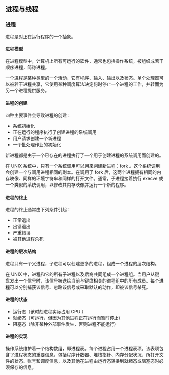 ## 进程与线程

### 进程

进程是对正在运行程序的一个抽象。

#### 进程模型

在进程模型中，计算机上所有可运行的软件，通常也包括操作系统，被组织成若干顺序进程，简称进程。

一个进程是某种类型的一个活动，它有程序、输入、输出以及状态。单个处理器可以被若干进程共享，它使用某种调度算法决定何时停止一个进程的工作，并转而为另一个进程提供服务。

#### 进程的创建

四种主要事件会导致进程的创建：

- 系统初始化
- 正在运行的程序执行了创建进程的系统调用
- 用户请求创建一个新进程
- 一个批处理作业的初始化

新进程都是由于一个已存在的进程执行了一个用于创建进程的系统调用而创建的。

在 UNIX 系统中，只有一个系统调用可以用来创建新进程：fork 。这个系统调用会创建一个与调用进程相同的副本。在调用了 fork 后，这两个进程拥有相同的内存映像、同样的环境字符串和同样的打开文件。通常，子进程接着执行 execve 或一个类似的系统调用，以修改其内存映像并运行一个新的程序。

#### 进程的终止

进程的终止通常由下列条件引起：

- 正常退出
- 出错退出
- 严重错误
- 被其他进程杀死

#### 进程的层次结构

进程只有一个父进程，子进程可以创建更多的进程，组成一个进程的层次结构。

在 UNIX 中，进程和它的所有子进程以及后裔共同组成一个进程组。当用户从键盘发出一个信号时，该信号被送给当前与键盘相关的进程组中的所有成员。每个进程可以分别捕获该信号、忽略该信号或采取默认的动作，即被该信号杀死。

#### 进程的状态

- 运行态（该时刻进程实际占用 CPU ）
- 就绪态（可运行，但因为其他进程正在运行而暂时停止）
- 阻塞态（除非某种外部事件发生，否则进程不能运行）

#### 进程的实现

操作系统维护着一个结构数组，即进程表。每个进程占用一个进程表项。该表项包含了进程状态的重要信息，包括程序计数器、堆栈指针、内存分配状况、所打开文件的状态、账号和调度信息，以及其他在进程由运行态转换到就绪态或阻塞态时必须保存的信息。